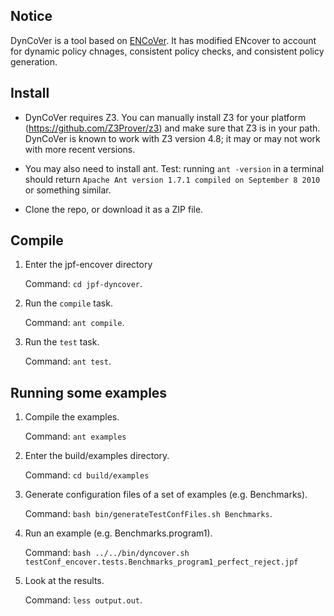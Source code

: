 ## Notice
DynCoVer is a tool based on [ENCoVer](https://people.kth.se/~musard/files/encover.html). It has modified ENcover to account for dynamic policy chnages, consistent policy checks, and consistent policy generation. 

## Install

- DynCoVer requires Z3. You can manually install Z3 for your platform (https://github.com/Z3Prover/z3) and make sure that Z3 is in your path. DynCoVer is known to work with Z3 version 4.8; it may or may not work with more recent versions.

- You may also need to install ant.
  Test: running `ant -version` in a terminal should return `Apache Ant version 1.7.1 compiled on September 8 2010` or something similar.

- Clone the repo, or download it as a ZIP file.

## Compile

1. Enter the jpf-encover directory
   
   Command: `cd jpf-dyncover`.

2. Run the `compile` task.
   
   Command: `ant compile`.

3. Run the `test` task.

   Command: `ant test`.

## Running some examples

1. Compile the examples.

   Command: `ant examples`

2. Enter the build/examples directory.

   Command: `cd build/examples`

3. Generate configuration files of a set of examples (e.g. Benchmarks).
 
   Command: `bash bin/generateTestConfFiles.sh Benchmarks`.

4. Run an example (e.g. Benchmarks.program1).

   Command: `bash ../../bin/dyncover.sh testConf_encover.tests.Benchmarks_program1_perfect_reject.jpf`

5. Look at the results.

   Command: `less output.out`.
